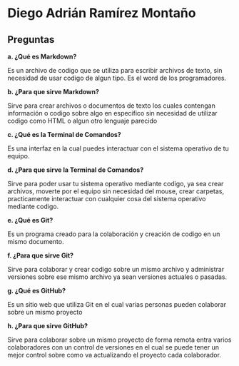 # Diego Adrián Ramírez Montaño

## Preguntas
**a. ¿Qué es Markdown?**

Es un archivo de codigo que se utiliza para escribir archivos de texto, sin necesidad de usar codigo de algun tipo. Es el word de los programadores.

**b. ¿Para que sirve Markdown?**

Sirve para crear archivos o documentos de texto los cuales contengan información o codigo sobre algo en especifico sin necesidad de utilizar codigo como HTML o algun otro lenguaje parecido

**c. ¿Qué es la Terminal de Comandos?**

Es una interfaz en la cual puedes interactuar con el sistema operativo de tu equipo.

**d. ¿Para que sirve la Terminal de Comandos?**

Sirve para poder usar tu sistema operativo mediante codigo, ya sea crear archivos, moverte por el equipo sin necesidad del mouse, crear carpetas, practicamente interactuar con cualquier cosa del sistema operativo mediante codigo.

**e. ¿Qué es Git?**

Es un programa creado para la colaboración y creación de codigo en un mismo documento.

**f. ¿Para que sirve Git?**

Sirve para colaborar y crear codigo sobre un mismo archivo y administrar versiones sobre ese mismo archivo ya sean  versiones actuales o pasadas.

**g. ¿Qué es GitHub?**

Es un sitio web que utiliza Git en el cual varias personas pueden colaborar sobre un mismo proyecto

**h. ¿Para que sirve GitHub?**

Sirve para colaborar sobre un mismo proyecto de forma remota entra varios colaboradores con un control de versiones en el cual se puede tener un mejor control sobre como va actualizando el proyecto cada colaborador.
